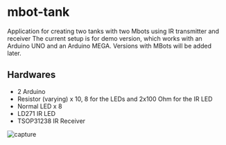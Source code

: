 # mbot-tank
Application for creating two tanks with two Mbots using IR transmitter and receiver
The current setup is for demo version, which works with an Arduino UNO 
and an Arduino MEGA.
Versions with MBots will be added later.

## Hardwares
- 2 Arduino
- Resistor (varying) x 10, 8 for the LEDs and 2x100 Ohm for the IR LED
- Normal LED x 8
- LD271 IR LED
- TSOP31238 IR Receiver

![capture](https://user-images.githubusercontent.com/26048868/49115439-7cab6b00-f2a3-11e8-9e05-ce10cc9baad6.JPG)

